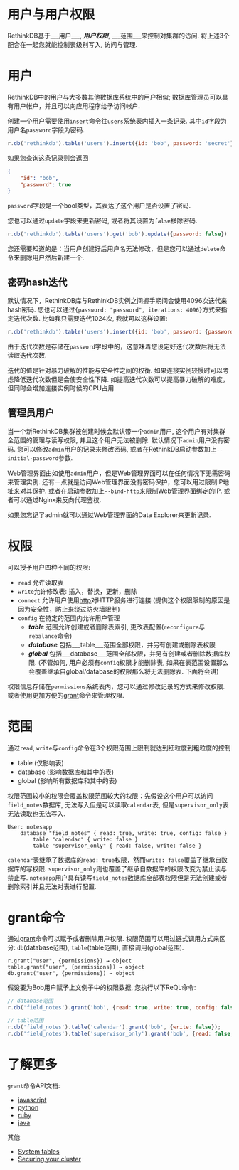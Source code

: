 # 用户与用户权限
RethinkDB基于___用户___, ___用户权限___, ___范围___来控制对集群的访问. 
将上述3个配合在一起您就能控制表级别写入, 访问与管理.

# 用户
RethinkDB中的用户与大多数其他数据库系统中的用户相似;
数据库管理员可以具有用户帐户，并且可以向应用程序给予访问帐户.

创建一个用户需要使用`insert`命令往`users`系统表内插入一条记录. 其中`id`字段为用户名`password`字段为密码.

```javascript
r.db('rethinkdb').table('users').insert({id: 'bob', password: 'secret'})
```

如果您查询这条记录则会返回

```json
{
    "id": "bob",
    "password": true
}
```

`password`字段是一个bool类型，其表达了这个用户是否设置了密码.

您也可以通过`update`字段来更新密码, 或者将其设置为`false`移除密码.

```javascript
r.db('rethinkdb').table('users').get('bob').update({password: false})
```
您还需要知道的是：当用户创建好后用户名无法修改，但是您可以通过`delete`命令来删除用户然后新建一个.

## 密码hash迭代
默认情况下，RethinkDB库与RethinkDB实例之间握手期间会使用4096次迭代来hash密码. 
您也可以通过`{password: "password", iterations: 4096}`方式来指定迭代次数. 比如我只需要迭代1024次, 我就可以这样设置:

```javascript
r.db('rethinkdb').table('users').insert({id: 'bob', password: {password: 'secret', iterations: 1024}})
```

由于迭代次数是存储在`password`字段中的，这意味着您设定好迭代次数后将无法读取迭代次数.

迭代的值是针对暴力破解的性能与安全性之间的权衡. 如果连接实例较慢时可以考虑降低迭代次数但是会使安全性下降. 
如提高迭代次数可以提高暴力破解的难度，但同时会增加连接实例时候的CPU占用.

## 管理员用户
当一个新RethinkDB集群被创建时候会默认带一个`admin`用户, 这个用户有对集群全范围的管理与读写权限, 并且这个用户无法被删除.
默认情况下`admin`用户没有密码. 您可以修改`admin`用户的记录来修改密码, 或者在RethinkDB启动参数加上`--initial-password`参数.

Web管理界面由如使用`admin`用户，但是Web管理界面可以在任何情况下无需密码来管理实例.
还有一点就是访问Web管理界面没有密码保护，您可以用过限制IP地址来对其保护. 或者在启动参数加上`--bind-http`来限制Web管理界面绑定的IP.
或者可以通过Nginx来反向代理鉴权.

如果您忘记了admin就可以通过Web管理界面的Data Explorer来更新记录.

# 权限
可以授予用户四种不同的权限:
* `read` 允许读取表
* `write`允许修改表: 插入，替换，更新，删除
* `connect` 允许用户使用[http](https://www.rethinkdb.com/api/javascript/http)对HTTP服务进行连接
(提供这个权限限制的原因是因为安全性，防止来绕过防火墙限制)
* `config` 在特定的范围内允许用户管理
    * ___table___ 范围允许创建或者删除表索引, 更改表配置(`reconfigure`与`rebalance`命令)
    * ___database___ 包括___table___范围全部权限，并另有创建或删除表权限
    * ___global___ 包括___database___范围全部权限，并另有创建或者删除数据库权限.
    (不管如何, 用户必须有`config`权限才能删除表, 如果在表范围设置那么会覆盖继承自global/database的权限那么将无法删除表. 下面将会讲)

权限信息存储在`permissions`系统表内，您可以通过修改记录的方式来修改权限. 
或者使用更加方便的[grant](https://www.rethinkdb.com/docs/permissions-and-accounts/#the-grant-command)命令来管理权限.

# 范围
通过`read`, `write`与`config`命令在3个权限范围上限制就达到细粒度到粗粒度的控制
* table (仅影响表)
* database (影响数据库和其中的表)
* global (影响所有数据库和其中的表)

权限范围较小的权限会覆盖权限范围较大的权限：先假设这个用户可以访问`field_notes`数据库, 
无法写入但是可以读取`calendar`表, 但是`supervisor_only`表无法读取也无法写入.
```
User: notesapp
    database "field_notes" { read: true, write: true, config: false }
        table "calendar" { write: false }
        table "supervisor_only" { read: false, write: false }
```
`calendar`表继承了数据库的`read: true`权限，然而`write: false`覆盖了继承自数据库的写权限. 
`supervisor_only`则也覆盖了继承自数据库的权限改变为禁止读与禁止写. 
`notesapp`用户具有读写`field_notes`数据库全部表权限但是无法创建或者删除索引并且无法对表进行配置.

# grant命令
通过[grant](https://www.rethinkdb.com/api/javascript/grant)命令可以赋予或者删除用户权限.
权限范围可以用过链式调用方式来区分: `db`(database范围), `table`(table范围), 直接调用(global范围).
```
r.grant("user", {permissions}) → object
table.grant("user", {permissions}) → object
db.grant("user", {permissions}) → object
```

假设要为Bob用户赋予上文例子中的权限数据, 您执行以下ReQL命令:

```javascript
// database范围
r.db('field_notes').grant('bob', {read: true, write: true, config: false});

// table范围
r.db('field_notes').table('calendar').grant('bob', {write: false});
r.db('field_notes').table('supervisor_only').grant('bob', {read: false, write: false});
```

# 了解更多
`grant`命令API文档:
* [javascript](https://www.rethinkdb.com/api/javascript/grant)
* [python](https://www.rethinkdb.com/api/python/grant)
* [ruby](https://www.rethinkdb.com/api/ruby/grant)
* [java](https://www.rethinkdb.com/api/java/grant)

其他:
* [System tables](#)
* [Securing your cluster](#)